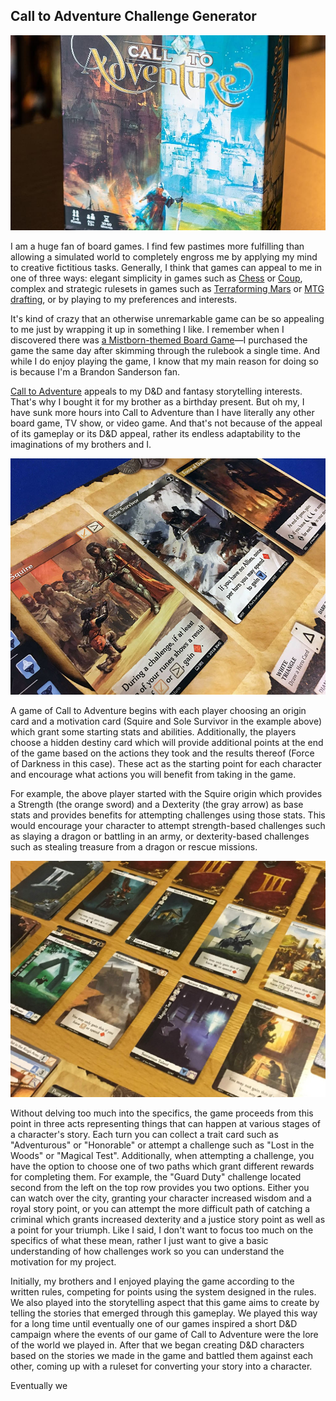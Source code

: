 ## Call to Adventure Challenge Generator

<img src="/images/ctabox.jpeg" alt="Nonsense" style="max-width: 100%; height: auto;">

I am a huge fan of board games. I find few pastimes more fulfilling than allowing a simulated world to completely engross me by applying my mind to creative fictitious tasks. Generally, I think that games can appeal to me in one of three ways: elegant simplicity in games such as <a href="https://en.wikipedia.org/wiki/Chess">Chess</a> or <a href="https://boardgamegeek.com/boardgame/131357/coup">Coup</a>, complex and strategic rulesets in games such as <a href="https://boardgamegeek.com/boardgame/167791/terraforming-mars">Terraforming Mars</a> or <a href="https://magic.wizards.com/en/formats/booster-draft">MTG drafting</a>, or by playing to my preferences and interests. 

It's kind of crazy that an otherwise unremarkable game can be so appealing to me just by wrapping it up in something I like. I remember when I discovered there was <a href="https://boardgamegeek.com/boardgame/182626/mistborn-house-war">a Mistborn-themed Board Game</a>—I purchased the game the same day after skimming through the rulebook a single time. And while I do enjoy playing the game, I know that my main reason for doing so is because I'm a Brandon Sanderson fan. 

<a href="https://boardgamegeek.com/boardgame/238992/call-to-adventure">Call to Adventure</a> appeals to my D&D and fantasy storytelling interests. That's why I bought it for my brother as a birthday present. But oh my, I have sunk more hours into Call to Adventure than I have literally any other board game, TV show, or video game. And that's not because of the appeal of its gameplay or its D&D appeal, rather its endless adaptability to the imaginations of my brothers and I.

<img src="/images/ctaboard.jpg">

A game of Call to Adventure begins with each player choosing an origin card and a motivation card (Squire and Sole Survivor in the example above) which grant some starting stats and abilities. Additionally, the players choose a hidden destiny card which will provide additional points at the end of the game based on the actions they took and the results thereof (Force of Darkness in this case). These act as the starting point for each character and encourage what actions you will benefit from taking in the game. 

For example, the above player started with the Squire origin which provides a Strength (the orange sword) and a Dexterity (the gray arrow) as base stats and provides benefits for attempting challenges using those stats. This would encourage your character to attempt strength-based challenges such as slaying a dragon or battling in an army, or dexterity-based challenges such as stealing treasure from a dragon or rescue missions. 

<img src="/images/tablecta.jpg">

Without delving too much into the specifics, the game proceeds from this point in three acts representing things that can happen at various stages of a character's story. Each turn you can collect a trait card such as "Adventurous" or "Honorable" or attempt a challenge such as "Lost in the Woods" or "Magical Test". Additionally, when attempting a challenge, you have the option to choose one of two paths which grant different rewards for completing them. For example, the "Guard Duty" challenge located second from the left on the top row provides you two options. Either you can watch over the city, granting your character increased wisdom and a royal story point, or you can attempt the more difficult path of catching a criminal which grants increased dexterity and a justice story point as well as a point for your triumph. Like I said, I don't want to focus too much on the specifics of what these mean, rather I just want to give a basic understanding of how challenges work so you can understand the motivation for my project. 

Initially, my brothers and I enjoyed playing the game according to the written rules, competing for points using the system designed in the rules. We also played into the storytelling aspect that this game aims to create by telling the stories that emerged through this gameplay. We played this way for a long time until eventually one of our games inspired a short D&D campaign where the events of our game of Call to Adventure were the lore of the world we played in. After that we began creating D&D characters based on the stories we made in the game and battled them against each other, coming up with a ruleset for converting your story into a character. 

Eventually we 
